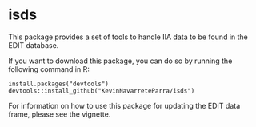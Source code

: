 # isds

This package provides a set of tools to handle IIA data to be found in the EDIT database. 

If you want to download this package, you can do so by running the following command in R:

```
install.packages("devtools")
devtools::install_github("KevinNavarreteParra/isds")
```

For information on how to use this package for updating the EDIT data frame, please see the vignette.
